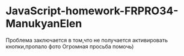 # JavaScript-homework-FRPRO34-ManukyanElen
Проблема заключается в том,что не получается активировать кнопки,пропало фото
Огромная просьба помочь)

